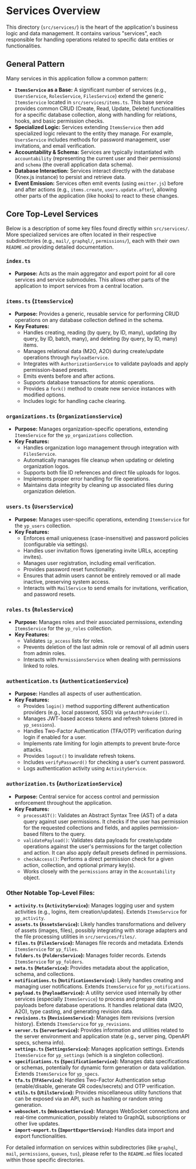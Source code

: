 # Services Overview

This directory (`src/services/`) is the heart of the application's business logic and data management. It contains various "services", each responsible for handling operations related to specific data entities or functionalities.

## General Pattern

Many services in this application follow a common pattern:

*   **`ItemsService` as a Base:** A significant number of services (e.g., `UsersService`, `RolesService`, `FilesService`) extend the generic `ItemsService` located in `src/services/items.ts`. This base service provides common CRUD (Create, Read, Update, Delete) functionalities for a specific database collection, along with handling for relations, hooks, and basic permission checks.
*   **Specialized Logic:** Services extending `ItemsService` then add specialized logic relevant to the entity they manage. For example, `UsersService` includes methods for password management, user invitations, and email verification.
*   **Accountability & Schema:** Services are typically instantiated with `accountability` (representing the current user and their permissions) and `schema` (the overall application data schema).
*   **Database Interaction:** Services interact directly with the database (Knex.js instance) to persist and retrieve data.
*   **Event Emission:** Services often emit events (using `emitter.js`) before and after actions (e.g., `items.create`, `users.update.after`), allowing other parts of the application (like hooks) to react to these changes.

## Core Top-Level Services

Below is a description of some key files found directly within `src/services/`. More specialized services are often located in their respective subdirectories (e.g., `mail/`, `graphql/`, `permissions/`), each with their own `README.md` providing detailed documentation.

### `index.ts`
*   **Purpose:** Acts as the main aggregator and export point for all core services and service submodules. This allows other parts of the application to import services from a central location.

### `items.ts` (`ItemsService`)
*   **Purpose:** Provides a generic, reusable service for performing CRUD operations on any database collection defined in the schema.
*   **Key Features:**
    *   Handles creating, reading (by query, by ID, many), updating (by query, by ID, batch, many), and deleting (by query, by ID, many) items.
    *   Manages relational data (M2O, A2O) during create/update operations through `PayloadService`.
    *   Integrates with `AuthorizationService` to validate payloads and apply permission-based presets.
    *   Emits events before and after actions.
    *   Supports database transactions for atomic operations.
    *   Provides a `fork()` method to create new service instances with modified options.
    *   Includes logic for handling cache clearing.

### `organizations.ts` (`OrganizationsService`)
*   **Purpose:** Manages organization-specific operations, extending `ItemsService` for the `yp_organizations` collection.
*   **Key Features:**
    *   Handles organization logo management through integration with `FilesService`.
    *   Automatically manages file cleanup when updating or deleting organization logos.
    *   Supports both file ID references and direct file uploads for logos.
    *   Implements proper error handling for file operations.
    *   Maintains data integrity by cleaning up associated files during organization deletion.

### `users.ts` (`UsersService`)
*   **Purpose:** Manages user-specific operations, extending `ItemsService` for the `yp_users` collection.
*   **Key Features:**
    *   Enforces email uniqueness (case-insensitive) and password policies (configurable via settings).
    *   Handles user invitation flows (generating invite URLs, accepting invites).
    *   Manages user registration, including email verification.
    *   Provides password reset functionality.
    *   Ensures that admin users cannot be entirely removed or all made inactive, preserving system access.
    *   Interacts with `MailService` to send emails for invitations, verification, and password resets.

### `roles.ts` (`RolesService`)
*   **Purpose:** Manages roles and their associated permissions, extending `ItemsService` for the `yp_roles` collection.
*   **Key Features:**
    *   Validates `ip_access` lists for roles.
    *   Prevents deletion of the last admin role or removal of all admin users from admin roles.
    *   Interacts with `PermissionsService` when dealing with permissions linked to roles.

### `authentication.ts` (`AuthenticationService`)
*   **Purpose:** Handles all aspects of user authentication.
*   **Key Features:**
    *   Provides `login()` method supporting different authentication providers (e.g., local password, SSO) via `getAuthProvider()`.
    *   Manages JWT-based access tokens and refresh tokens (stored in `yp_sessions`).
    *   Handles Two-Factor Authentication (TFA/OTP) verification during login if enabled for a user.
    *   Implements rate limiting for login attempts to prevent brute-force attacks.
    *   Provides `logout()` to invalidate refresh tokens.
    *   Includes `verifyPassword()` for checking a user's current password.
    *   Logs authentication activity using `ActivityService`.

### `authorization.ts` (`AuthorizationService`)
*   **Purpose:** Central service for access control and permission enforcement throughout the application.
*   **Key Features:**
    *   `processAST()`: Validates an Abstract Syntax Tree (AST) of a data query against user permissions. It checks if the user has permission for the requested collections and fields, and applies permission-based filters to the query.
    *   `validatePayload()`: Validates data payloads for create/update operations against the user's permissions for the target collection and action. It can also apply default presets defined in permissions.
    *   `checkAccess()`: Performs a direct permission check for a given action, collection, and optional primary key(s).
    *   Works closely with the `permissions` array in the `Accountability` object.

### Other Notable Top-Level Files:

*   **`activity.ts` (`ActivityService`):** Manages logging user and system activities (e.g., logins, item creation/updates). Extends `ItemsService` for `yp_activity`.
*   **`assets.ts` (`AssetsService`):** Likely handles transformations and delivery of assets (images, files), possibly integrating with storage adapters and the file processing utilities in `src/services/files/`.
*   **`files.ts` (`FilesService`):** Manages file records and metadata. Extends `ItemsService` for `yp_files`.
*   **`folders.ts` (`FoldersService`):** Manages folder records. Extends `ItemsService` for `yp_folders`.
*   **`meta.ts` (`MetaService`):** Provides metadata about the application, schema, and collections.
*   **`notifications.ts` (`NotificationsService`):** Likely handles creating and managing user notifications. Extends `ItemsService` for `yp_notifications`.
*   **`payload.ts` (`PayloadService`):** A utility service used internally by other services (especially `ItemsService`) to process and prepare data payloads before database operations. It handles relational data (M2O, A2O), type casting, and generating revision data.
*   **`revisions.ts` (`RevisionsService`):** Manages item revisions (version history). Extends `ItemsService` for `yp_revisions`.
*   **`server.ts` (`ServerService`):** Provides information and utilities related to the server environment and application state (e.g., server ping, OpenAPI specs, schema info).
*   **`settings.ts` (`SettingsService`):** Manages application settings. Extends `ItemsService` for `yp_settings` (which is a singleton collection).
*   **`specifications.ts` (`SpecificationService`):** Manages data specifications or schemas, potentially for dynamic form generation or data validation. Extends `ItemsService` for `yp_specs`.
*   **`tfa.ts` (`TFAService`):** Handles Two-Factor Authentication setup (enable/disable, generate QR codes/secrets) and OTP verification.
*   **`utils.ts` (`UtilsService`):** Provides miscellaneous utility functions that can be exposed via an API, such as hashing or random string generation.
*   **`websocket.ts` (`WebsocketService`):** Manages WebSocket connections and real-time communication, possibly related to GraphQL subscriptions or other live updates.
*   **`import-export.ts` (`ImportExportService`):** Handles data import and export functionalities.

For detailed information on services within subdirectories (like `graphql`, `mail`, `permissions`, `queues`, `tus`), please refer to the `README.md` files located within those specific directories. 